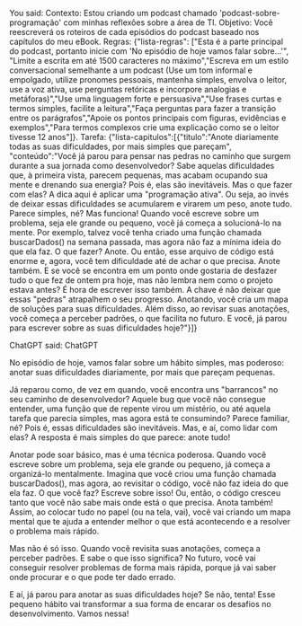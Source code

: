 You said:
Contexto: Estou criando um podcast chamado 'podcast-sobre-programação' com minhas reflexões sobre a área de TI. Objetivo: Você reescreverá os roteiros de cada episódios do podcast baseado nos capítulos do meu eBook. Regras: {"lista-regras": ["Esta é a parte principal do podcast, portanto inicie com 'No episódio de hoje vamos falar sobre...'", "Limite a escrita em até 1500 caracteres no máximo","Escreva em um estilo conversacional semelhante a um podcast (Use um tom informal e empolgado, utilize pronomes pessoais, mantenha simples, envolva o leitor, use a voz ativa, use perguntas retóricas e incorpore analogias e metáforas)","Use uma linguagem forte e persuasiva","Use frases curtas e termos simples, facilite a leitura","Faça perguntas para fazer a transição entre os parágrafos","Apoie os pontos principais com figuras, evidências e exemplos","Para termos complexos crie uma explicação como se o leitor tivesse 12 anos"]}. Tarefa: {"lista-capitulos":[{"titulo":"Anote diariamente todas as suas dificuldades, por mais simples que pareçam", "conteúdo":"Você já parou para pensar nas pedras no caminho que surgem durante a sua jornada como desenvolvedor? Sabe aquelas dificuldades que, à primeira vista, parecem pequenas, mas acabam ocupando sua mente e drenando sua energia? Pois é, elas são inevitáveis. Mas o que fazer com elas? A dica aqui é aplicar uma "programação ativa". Ou seja, ao invés de deixar essas dificuldades se acumularem e virarem um peso, anote tudo. Parece simples, né? Mas funciona! Quando você escreve sobre um problema, seja ele grande ou pequeno, você já começa a solucioná-lo na mente. Por exemplo, talvez você tenha criado uma função chamada buscarDados() na semana passada, mas agora não faz a mínima ideia do que ela faz. O que fazer? Anote. Ou então, esse arquivo de código está enorme e, agora, você tem dificuldade até de achar o que precisa. Anote também. E se você se encontra em um ponto onde gostaria de desfazer tudo o que fez de ontem pra hoje, mas não lembra nem como o projeto estava antes? É hora de escrever isso também. A chave é não deixar que essas "pedras" atrapalhem o seu progresso. Anotando, você cria um mapa de soluções para suas dificuldades. Além disso, ao revisar suas anotações, você começa a perceber padrões, o que facilita no futuro. E você, já parou para escrever sobre as suas dificuldades hoje?"}]}

ChatGPT said:
ChatGPT

No episódio de hoje, vamos falar sobre um hábito simples, mas poderoso: anotar suas dificuldades diariamente, por mais que pareçam pequenas.

Já reparou como, de vez em quando, você encontra uns "barrancos" no seu caminho de desenvolvedor? Aquele bug que você não consegue entender, uma função que de repente virou um mistério, ou até aquela tarefa que parecia simples, mas agora está te consumindo? Parece familiar, né? Pois é, essas dificuldades são inevitáveis. Mas, e aí, como lidar com elas? A resposta é mais simples do que parece: anote tudo!

Anotar pode soar básico, mas é uma técnica poderosa. Quando você escreve sobre um problema, seja ele grande ou pequeno, já começa a organizá-lo mentalmente. Imagina que você criou uma função chamada buscarDados(), mas agora, ao revisitar o código, você não faz ideia do que ela faz. O que você faz? Escreve sobre isso! Ou, então, o código cresceu tanto que você não sabe mais onde está o que precisa. Anota também! Assim, ao colocar tudo no papel (ou na tela, vai), você vai criando um mapa mental que te ajuda a entender melhor o que está acontecendo e a resolver o problema mais rápido.

Mas não é só isso. Quando você revisita suas anotações, começa a perceber padrões. E sabe o que isso significa? No futuro, você vai conseguir resolver problemas de forma mais rápida, porque já vai saber onde procurar e o que pode ter dado errado.

E aí, já parou para anotar as suas dificuldades hoje? Se não, tenta! Esse pequeno hábito vai transformar a sua forma de encarar os desafios no desenvolvimento. Vamos nessa!

